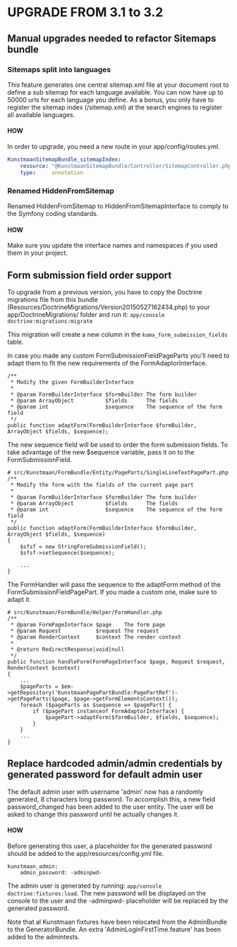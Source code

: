 # UPGRADE FROM 3.1 to 3.2

## Manual upgrades needed to refactor Sitemaps bundle

### Sitemaps split into languages
This feature generates one central sitemap.xml file at your document root to define a sub sitemap for each language available.
You can now have up to 50000 urls for each language you define.
As a bonus, you only have to register the sitemap index (/sitemap.xml) at the search engines to register all available languages.

#### HOW
In order to upgrade, you need a new route in your app/config/routes.yml.
```yml
KunstmaanSitemapBundle_sitemapIndex:
    resource: "@KunstmaanSitemapBundle/Controller/SitemapController.php"
    type:     annotation
```

### Renamed HiddenFromSitemap
Renamed HiddenFromSitemap to HiddenFromSitemapInterface to comply to the Symfony coding standards.

#### HOW
Make sure you update the interface names and namespaces if you used them in your project.

## Form submission field order support

To upgrade from a previous version, you have to copy the Doctrine migrations file from this bundle (Resources/DoctrineMigrations/Version20150527162434.php)
to your app/DoctrineMigrations/ folder and run it: ```app/console doctrine:migrations:migrate```

This migration will create a new column in the `kuma_form_submission_fields` table.

In case you made any custom FormSubmissionFieldPageParts you'll need to adapt them to fit the new requirements of the FormAdaptorInterface.

    /**
     * Modify the given FormBuilderInterface
     *
     * @param FormBuilderInterface $formBuilder The form builder
     * @param ArrayObject          $fields      The fields
     * @param int                  $sequence    The sequence of the form field
     */
    public function adaptForm(FormBuilderInterface $formBuilder, ArrayObject $fields, $sequence);

The new sequence field will be used to order the form submission fields.
To take advantage of the new $sequence variable, pass it on to the FormSubmissionField.

    # src/Kunstmaan/FormBundle/Entity/PageParts/SingleLineTextPagePart.php
    /**
     * Modify the form with the fields of the current page part
     *
     * @param FormBuilderInterface $formBuilder The form builder
     * @param ArrayObject          $fields      The fields
     * @param int                  $sequence    The sequence of the form field
     */
    public function adaptForm(FormBuilderInterface $formBuilder, ArrayObject $fields, $sequence)
    {
        $sfsf = new StringFormSubmissionField();
        $sfsf->setSequence($sequence);
        
        ...
    }
    
The FormHandler will pass the sequence to the adaptForm method of the FormSubmissionFieldPagePart. If you made a custom one, make sure to adapt it.

    # src/Kunstmaan/FormBundle/Helper/FormHandler.php
    /**
     * @param FormPageInterface $page    The form page
     * @param Request           $request The request
     * @param RenderContext     $context The render context
     *
     * @return RedirectResponse|void|null
     */
    public function handleForm(FormPageInterface $page, Request $request, RenderContext $context)
    {
        ...
        $pageParts = $em->getRepository('KunstmaanPagePartBundle:PagePartRef')->getPageParts($page, $page->getFormElementsContext());
        foreach ($pageParts as $sequence => $pagePart) {
            if ($pagePart instanceof FormAdaptorInterface) {
                $pagePart->adaptForm($formBuilder, $fields, $sequence);
            }
        }
        ...
    }

## Replace hardcoded admin/admin credentials by generated password for default admin user

The default admin user with username 'admin' now has a randomly generated, 8 characters long password. 
To accomplish this, a new field password_changed has been added to the user entity. The user will be asked to change this password until he actually changes it.

#### HOW
Before generating this user, a placeholder for the generated password should be added to the app/resources/config.yml file. 

    kunstmaan_admin:
        admin_password: -adminpwd-

The admin user is generated by running: ```app/console doctrine:fixtures:load```. The new password will be displayed on the console to the user 
and the -adminpwd- placeholder will be replaced by the generated password. 

Note that al Kunstmaan fixtures have been relocated from the AdminBundle to the GeneratorBundle. An extra 'AdminLoginFirstTime.feature' has been added
to the admintests.


